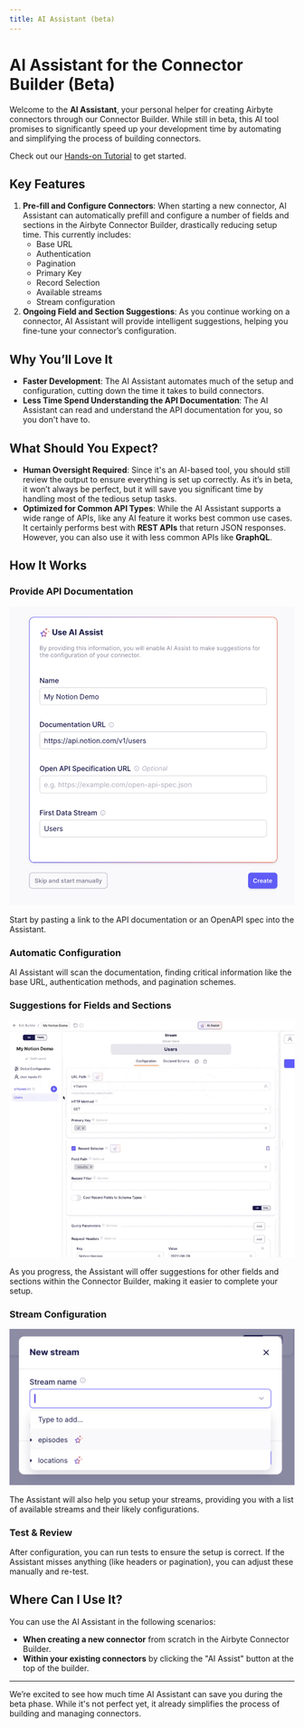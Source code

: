```yaml
---
title: AI Assistant (beta)
---
```

# AI Assistant for the Connector Builder (Beta)

Welcome to the **AI Assistant**, your personal helper for creating Airbyte connectors through our Connector Builder. While still in beta, this AI tool promises to significantly speed up your development time by automating and simplifying the process of building connectors.

Check out our [Hands-on Tutorial](https://airbyte.com/blog/hands-on-with-the-new-ai-assistant) to get started.

## Key Features

1. **Pre-fill and Configure Connectors**: When starting a new connector, AI Assistant can automatically prefill and configure a number of fields and sections in the Airbyte Connector Builder, drastically reducing setup time. This currently includes:
    - Base URL
    - Authentication
    - Pagination
    - Primary Key
    - Record Selection
    - Available streams
    - Stream configuration
2. **Ongoing Field and Section Suggestions**: As you continue working on a connector, AI Assistant will provide intelligent suggestions, helping you fine-tune your connector’s configuration.

## Why You’ll Love It

- **Faster Development**: The AI Assistant automates much of the setup and configuration, cutting down the time it takes to build connectors.
- **Less Time Spend Understanding the API Documentation**: The AI Assistant can read and understand the API documentation for you, so you don't have to.

## What Should You Expect?

- **Human Oversight Required**: Since it's an AI-based tool, you should still review the output to ensure everything is set up correctly. As it’s in beta, it won’t always be perfect, but it will save you significant time by handling most of the tedious setup tasks.
- **Optimized for Common API Types**: While the AI Assistant supports a wide range of APIs, like any AI feature it works best common use cases. It certainly performs best with **REST APIs** that return JSON responses. However, you can also use it with less common APIs like **GraphQL**.

## How It Works

### Provide API Documentation

![Connector Creation Assistant](./assets/ai-assist/generate-connector-config.png)

Start by pasting a link to the API documentation or an OpenAPI spec into the Assistant.

### Automatic Configuration

AI Assistant will scan the documentation, finding critical information like the base URL, authentication methods, and pagination schemes.

### Suggestions for Fields and Sections

![Stream Result](./assets/ai-assist/stream-result.gif)

As you progress, the Assistant will offer suggestions for other fields and sections within the Connector Builder, making it easier to complete your setup.

### Stream Configuration

![Stream Configuration](./assets/ai-assist/stream-list.png)

The Assistant will also help you setup your streams, providing you with a list of available streams and their likely configurations.

### Test & Review

After configuration, you can run tests to ensure the setup is correct. If the Assistant misses anything (like headers or pagination), you can adjust these manually and re-test.

## Where Can I Use It?

You can use the AI Assistant in the following scenarios:
- **When creating a new connector** from scratch in the Airbyte Connector Builder.
- **Within your existing connectors** by clicking the "AI Assist" button at the top of the builder.

---

We’re excited to see how much time AI Assistant can save you during the beta phase. While it's not perfect yet, it already simplifies the process of building and managing connectors.